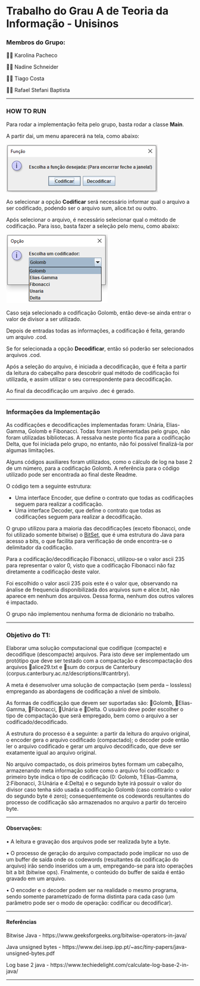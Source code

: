 <h1>Trabalho do Grau A de Teoria da Informação - Unisinos</h1>

<h3>Membros do Grupo:</h3>

<p>👩‍🎓 Karolina Pacheco</p>
<p>👩‍🎓 Nadine Schneider</p>
<p>👨‍🎓 Tiago Costa</p>
<p>👨‍🎓 Rafael Stefani Baptista</p>
<hr>


### HOW TO RUN

Para rodar a implementação feita pelo grupo, basta rodar a classe **Main**. 

A partir dai, um menu aparecerá na tela, como abaixo:


![menu](images/menu.png)


Ao selecionar a opção **Codificar** será necessário informar qual o arquivo a ser codificado, podendo ser o arquivo sum, alice.txt ou outro. 

Após selecionar o arquivo, é necessário selecionar qual o método de codificação. Para isso, basta fazer a seleção pelo menu, como abaixo: 

![menu](images/codificacoes.png)

Caso seja selecionado a codificação Golomb, então deve-se ainda entrar o valor de divisor a ser utilizado.

Depois de entradas todas as informações, a codificação é feita, gerando um arquivo .cod.


Se for selecionada a opção **Decodificar**, então só poderão ser selecionados arquivos .cod. 

Após a seleção do arquivo, é iniciada a decodificação, que é feita a partir da leitura do cabeçalho para descobrir qual método de codificação foi utilizada, e assim utilizar o seu correspondente para decodificação.

Ao final da decodificação um arquivo .dec é gerado.

<hr>

### Informações da Implementação

As codificações e decodificações implementadas foram: Unária, Elias-Gamma, Golomb e Fibonacci. Todas foram implementadas pelo grupo, não foram utilizadas bibliotecas. A ressalva neste ponto fica para a codificação Delta, que foi iniciada pelo grupo, no entanto, não foi possível finalizá-la por algumas limitações.

Alguns códigos auxiliares foram utilizados, como o cálculo de log na base 2 de um número, para a codificação Golomb. A referência para o código utilizado pode ser encontrada ao final deste Readme.

O código tem a seguinte estrutura:

- Uma interface Encoder, que define o contrato que todas as codificações seguem para realizar a codificação.
- Uma interface Decoder, que define o contrato que todas as codificações seguem para realizar a decodificação.

O grupo utilizou para a maioria das decodificações (exceto fibonacci, onde foi utilizado somente bitwise) o [BitSet](https://docs.oracle.com/javase/7/docs/api/java/util/BitSet.html), que é uma estrutura do Java para acesso a bits, o que facilita para verificação de onde encontra-se o delimitador da codificação.

Para a codificação/decodificação Fibonacci, utilizou-se o valor ascii 235 para representar o valor 0, visto que a codificação Fibonacci não faz diretamente a codificação deste valor.

Foi escolhido o valor ascii 235 pois este é o valor que, observando na ánalise de frequencia disponibilizada dos arquivos sum e alice.txt, não aparece em nenhum dos arquivos. Dessa forma, nenhum dos outros valores é impactado.

O grupo não implementou nenhuma forma de dicionário no trabalho.

<hr>
<h3>Objetivo do T1:</h3>

<p>Elaborar uma solução computacional que codifique (compacte) e decodifique (descompacte) arquivos. Para isto deve ser implementado um protótipo que deve ser testado com a compactação e descompactação dos arquivos 📄alice29.txt e 📄sum do corpus de Canterbury (corpus.canterbury.ac.nz/descriptions/#cantrbry).
  
A meta é desenvolver uma solução de compactação (sem perda – lossless) empregando as abordagens de codificação a nível de símbolo. 

As formas de codificação que devem ser suportadas são: 📘Golomb, 📗Elias-Gamma, 📕Fibonacci, 📒Unária e 📙Delta. O usuário deve poder escolher o tipo de compactação que será empregado, bem como o arquivo a ser codificado/decodificado.

A estrutura do processo é a seguinte: a partir da leitura do arquivo original, o encoder gera o arquivo codificado (compactado); o decoder pode então ler o arquivo codificado e gerar um arquivo decodificado, que deve ser exatamente igual ao arquivo original.</p>

<p>No arquivo compactado, os dois primeiros bytes formam um cabeçalho, armazenando meta informação sobre como o arquivo foi codificado: o primeiro byte indica o tipo de codificação (0: Golomb, 1:Elias-Gamma, 2:Fibonacci, 3:Unária e 4:Delta) e o segundo byte irá possuir o valor do divisor caso tenha sido usada a codificação Golomb (caso contrário o valor do segundo byte é zero); consequentemente os codewords resultantes do processo de codificação são armazenados no arquivo a partir do terceiro byte.</p>
<hr>
<h4>Observações:</h4>
<p>• A leitura e gravação dos arquivos pode ser realizada byte a byte.</p>

<p>• O processo de geração do arquivo compactado pode implicar no uso de um buffer de saída onde os codewords (resultantes da codificação do arquivo) irão sendo inseridos um a um, empregando-se para isto operações bit a bit (bitwise ops). Finalmente, o conteúdo do buffer de saída é então gravado em um arquivo.</p>

<p>• O encoder e o decoder podem ser na realidade o mesmo programa, sendo somente parametrizado de forma distinta para cada caso (um parâmetro pode ser o modo de operação: codificar ou decodificar).</p>

<hr>
<h4>Referências</h4>
<p>Bitwise Java - https://www.geeksforgeeks.org/bitwise-operators-in-java/</p>
<p>Java unsigned bytes - https://www.dei.isep.ipp.pt/~asc/tiny-papers/java-unsigned-bytes.pdf</p>
<p>Log base 2 java - https://www.techiedelight.com/calculate-log-base-2-in-java/</p>
<hr>

